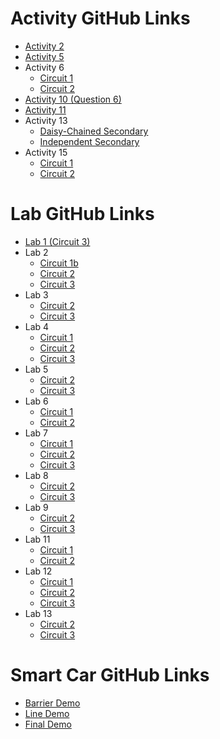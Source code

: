 # Activity GitHub Links
- [Activity 2](https://classroom.github.com/a/m_ZJ6wgP)
- [Activity 5](https://classroom.github.com/a/s0_D6Vfn)
- Activity 6
  - [Circuit 1](https://classroom.github.com/a/0hq55vz7)
  - [Circuit 2](https://classroom.github.com/a/9hhiLO5w)
- [Activity 10 (Question 6)](https://classroom.github.com/a/KsEsn32g)
- [Activity 11](https://classroom.github.com/a/gwMka0hL)
- Activity 13
  - [Daisy-Chained Secondary](https://classroom.github.com/a/Hl3o68Lu)
  - [Independent Secondary](https://classroom.github.com/a/AD4lew94)
- Activity 15
  - [Circuit 1](https://classroom.github.com/a/H5kuJTBv)
  - [Circuit 2](https://classroom.github.com/a/M0ssOVI1)

# Lab GitHub Links
- [Lab 1 (Circuit 3)](https://classroom.github.com/a/DVgyd7Gx)
- Lab 2
  - [Circuit 1b](https://classroom.github.com/a/3pWmj6Zo)
  - [Circuit 2](https://classroom.github.com/a/qHe5Xh-Q)
  - [Circuit 3](https://classroom.github.com/a/yRL6iTYJ)
- Lab 3
  - [Circuit 2](https://classroom.github.com/a/NBsxGOEh)
  - [Circuit 3](https://classroom.github.com/a/hySA_QWt)
- Lab 4
  - [Circuit 1](https://classroom.github.com/a/5ksylAHS)
  - [Circuit 2](https://classroom.github.com/a/VrMlHvwR)
  - [Circuit 3](https://classroom.github.com/a/NMUPb-uE)
- Lab 5
  - [Circuit 2](https://classroom.github.com/a/2iDVpBYF)
  - [Circuit 3](https://classroom.github.com/a/2Bx631ut)
- Lab 6
  - [Circuit 1](https://classroom.github.com/a/CY4ItCxb)
  - [Circuit 2](https://classroom.github.com/a/AhXU5zt5)
- Lab 7
  - [Circuit 1](https://classroom.github.com/a/oc2R9GhY)
  - [Circuit 2](https://classroom.github.com/a/v89fBnOY)
  - [Circuit 3](https://classroom.github.com/a/UJJwV2R0)
- Lab 8
  - [Circuit 2](https://classroom.github.com/a/Eg46dJhi)
  - [Circuit 3](https://classroom.github.com/a/wktBzr_6)
- Lab 9
  - [Circuit 2](https://classroom.github.com/a/-1DfOysX)
  - [Circuit 3](https://classroom.github.com/a/hsVX9LaW)
- Lab 11
  - [Circuit 1](https://classroom.github.com/a/HASaq5WN)
  - [Circuit 2](https://classroom.github.com/a/QAoBWX_t)
- Lab 12
  - [Circuit 1](https://classroom.github.com/a/dbbtEiM7)
  - [Circuit 2](https://classroom.github.com/a/WxRAbixV)
  - [Circuit 3](https://classroom.github.com/a/W_TDRYzB)
- Lab 13
  - [Circuit 2](https://classroom.github.com/a/UILz97-O)
  - [Circuit 3](https://classroom.github.com/a/y6GAnEdi)


# Smart Car GitHub Links
- [Barrier Demo](https://classroom.github.com/a/EX1jAF7C)
- [Line Demo](https://classroom.github.com/a/ukFq6eMb)
- [Final Demo](https://classroom.github.com/a/8ObGgboY)
